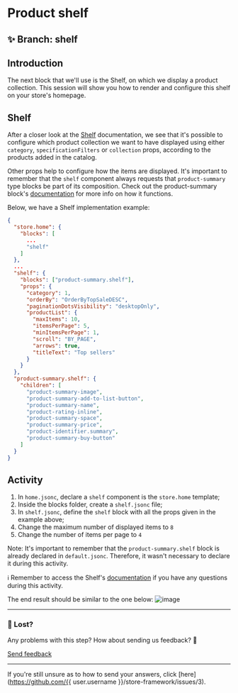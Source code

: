 # Product shelf

## :sparkles: **Branch:** shelf

## Introduction

The next block that we'll use is the Shelf, on which we display a product collection. This session will show you how to render and configure this shelf on your store's homepage. 

## Shelf

After a closer look at the [Shelf](https://vtex.io/docs/app/vtex.shelf) documentation, we see that it's possible to configure which product collection we want to have displayed using either `category`, `specificationFilters` or `collection` props, according to the products added in the catalog. 

Other props help to configure how the items are displayed. It's important to remember that the `shelf` component always requests that `product-summary` type blocks be part of its composition. Check out the product-summary block's [documentation](https://vtex.io/docs/components/product/vtex.product-summary) for more info on how it functions. 

Below, we have a Shelf implementation example:

```json
{
  "store.home": {
    "blocks": [
      ...
      "shelf"
    ]
  },
  ...
  "shelf": {
    "blocks": ["product-summary.shelf"],
    "props": {
      "category": 1,
      "orderBy": "OrderByTopSaleDESC",
      "paginationDotsVisibility": "desktopOnly",
      "productList": {
        "maxItems": 10,
        "itemsPerPage": 5,
        "minItemsPerPage": 1,
        "scroll": "BY_PAGE",
        "arrows": true,
        "titleText": "Top sellers"
      }
    }
  },
  "product-summary.shelf": {
    "children": [
      "product-summary-image",
      "product-summary-add-to-list-button",
      "product-summary-name",
      "product-rating-inline",
      "product-summary-space",
      "product-summary-price",
      "product-identifier.summary",
      "product-summary-buy-button"
    ]
  }
}
```

## Activity

1. In `home.jsonc`, declare a `shelf` component is the `store.home` template;
2. Inside the blocks folder, create a `shelf.jsonc` file;
3. In `shelf.jsonc`, define the `shelf` block with all the props given in the example above; 
4. Change the maximum number of displayed items to `8`
5. Change the number of items per page to `4`

Note: It's important to remember that the `product-summary.shelf` block is already declared in `default.jsonc`. Therefore, it wasn't necessary to declare it during this activity.

:information_source: Remember to access the Shelf's [documentation](https://vtex.io/docs/app/vtex.shelf) if you have any questions during this activity.

The end result should be similar to the one below:
![image](https://user-images.githubusercontent.com/12139385/70187041-1209e800-16cc-11ea-85b8-80162239ce1d.png)

---

### :no_entry_sign: Lost? 


Any problems with this step? How about sending us feedback? :pray:

[Send feedback](https://docs.google.com/forms/d/e/1FAIpQLSeaWrm0Hogm-txm5Ww6mUa68eDuE3WnpFjUSVJ3Wi3dnmCb7A/viewform?usp=pp_url&entry.1784529524=Prateleira+de+produtos) 

----

If you're still unsure as to how to send your answers, click [here](https://github.com/{{ user.username }}/store-framework/issues/3).
